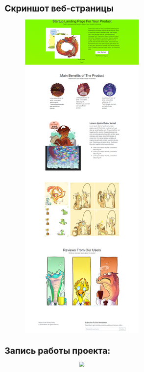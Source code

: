 <h1>Скриншот веб-страницы</h1>
<p align="center" width = "50%"><img src="img/screenshot.png"/></p>
<h1>Запись работы проекта:</h1>
<p align="center"><img src="https://media.giphy.com/media/U3foubO7TqfAOAF2IR/giphy.gif"/></p>

